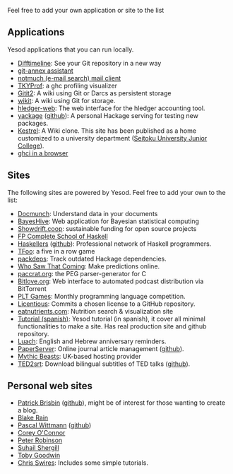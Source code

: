 Feel free to add your own application or site to the list

## Applications

Yesod applications that you can run locally.

* [Difftimeline](http://twinside.github.com/DiffTimeline/): See your Git repository in a new way
* [git-annex assistant](http://git-annex.branchable.com/assistant/)
* [notmuch (e-mail search) mail client](https://bitbucket.org/wuzzeb/notmuch-web)
* [TKYProf](http://blog.foldr.in/tkyprof-a-web-based-interactive-visualizer-fo): a ghc profiling visualizer
* [Gitit2](https://github.com/jgm/gitit2): A wiki using Git or Darcs as persistent storage
* [wikit](https://github.com/kuznero/wikit): A wiki using Git for storage.
* [hledger-web](http://demo.hledger.org/): The web interface for the hledger accounting tool.
* [yackage](http://hackage.haskell.org/package/yackage) ([github](https://github.com/snoyberg/yackage)): A personal Hackage serving for testing new packages.
* [Kestrel](https://github.com/cutsea110/Kestrel): A Wiki clone. This site has been published as a home customized to a university department ([Seitoku University Junior College](http://soubun.seitoku.ac.jp)).
* [ghci in a browser](https://github.com/dterei/ghci-in-a-new-dress)


## Sites

The following sites are powered by Yesod. Feel free to add your own to the list:

* [Docmunch](http://www.docmunch.com): Understand data in your documents
* [BayesHive](http://bayeshive.com): Web application for Bayesian statistical computing 
* [Showdrift.coop](https://snowdrift.coop/): sustainable funding for open source projects
* [FP Complete School of Haskell](https://www.fpcomplete.com)
* [Haskellers](http://www.haskellers.com/) ([github](https://github.com/snoyberg/haskellers)): Professional network of Haskell programmers.
* [TFoo](http://tfoo.herokuapp.com/): a five in a row game
* [packdeps](http://packdeps.haskellers.com/): Track outdated Hackage dependencies.
* [Who Saw That Coming](http://www.whosawthatcoming.com/): Make predictions online.
* [paccrat.org](http://paccrat.org/): the PEG parser-generator for C
* [Bitlove.org](http://bitlove.org/): Web interface to automated podcast distribution via BitTorrent
* [PLT Games](http://www.pltgames.com/): Monthly programming language competition.
* [Licentious](http://licentious.herokuapp.com/): Commits a chosen license to a GitHub repository.
* [eatnutrients.com](http://eatnutrients.com/): Nutrition search & visualization site
* [Tutorial (spanish)](http://tutorial-yesod-haskell.computer-mind.com/): Yesod tutorial (in spanish), it cover all minimal functionalities to make a site. Has real production site and github repository.
* [Luach](http://luach.snoyman.com/): English and Hebrew anniversary reminders.
* [PaperServer](http://paperserver.jp): Online journal article management ([github](https://github.com/hirokai/PaperServer)).
* [Mythic Beasts](http://www.mythic-beasts.com/): UK-based hosting provider
* [TED2srt](http://ted2srt.org): Download bilingual subtitles of TED talks ([github](https://github.com/rnons/ted2srt)).

## Personal web sites

* [Patrick Brisbin](http://pbrisbin.com/) ([github](https://github.com/pbrisbin/devsite)), might be of interest for those wanting to create a blog.
* [Blake Rain](http://meadowstalk.com/)
* [Pascal Wittmann](https://www.pascal-wittmann.de/) ([github](https://github.com/pSub/pascal-wittmann.de))
* [Corey O'Connor](http://www.corebotllc.com/)
* [Peter Robinson](http://monoid.at/)
* [Suhail Shergill](http://blog.shergill.su)
* [Toby Goodwin](http://paganbooks.eu/software/)
* [Chris Swires](http://christopherswires.com/): Includes some simple tutorials.